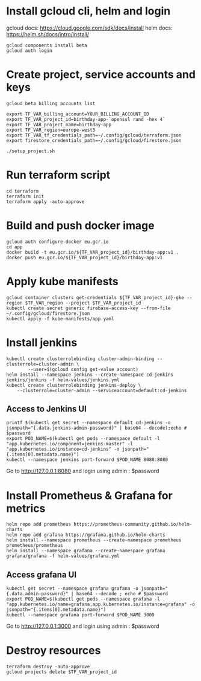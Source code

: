 # Install gcloud cli, helm and login
gcloud docs: https://cloud.google.com/sdk/docs/install
helm docs: https://helm.sh/docs/intro/install/

```shell
gcloud components install beta
gcloud auth login
```


# Create project, service accounts and keys

```shell
gcloud beta billing accounts list
```

```shell
export TF_VAR_billing_account=YOUR_BILLING_ACCOUNT_ID
export TF_VAR_project_id=birthday-app-`openssl rand -hex 4`
export TF_VAR_project_name=birthday-app
export TF_VAR_region=europe-west3
export TF_VAR_tf_credentials_path=~/.config/gcloud/terraform.json
export firestore_credentials_path=~/.config/gcloud/firestore.json

./setup_project.sh
```


# Run terraform script

```shell
cd terraform
terraform init
terraform apply -auto-approve
```


# Build and push docker image

```shell
gcloud auth configure-docker eu.gcr.io
cd app
docker build -t eu.gcr.io/${TF_VAR_project_id}/birthday-app:v1 .
docker push eu.gcr.io/${TF_VAR_project_id}/birthday-app:v1
```


# Apply kube manifests

```shell
gcloud container clusters get-credentials ${TF_VAR_project_id}-gke --region $TF_VAR_region --project $TF_VAR_project_id
kubectl create secret generic firebase-access-key --from-file ~/.config/gcloud/firestore.json
kubectl apply -f kube-manifests/app.yaml
```

# Install jenkins

```shell
kubectl create clusterrolebinding cluster-admin-binding --clusterrole=cluster-admin \
        --user=$(gcloud config get-value account)
helm install --namespace jenkins --create-namespace cd-jenkins jenkins/jenkins -f helm-values/jenkins.yml
kubectl create clusterrolebinding jenkins-deploy \
    --clusterrole=cluster-admin --serviceaccount=default:cd-jenkins
```

## Access to Jenkins UI

```shell
printf $(kubectl get secret --namespace default cd-jenkins -o jsonpath="{.data.jenkins-admin-password}" | base64 --decode);echo # $password
export POD_NAME=$(kubectl get pods --namespace default -l "app.kubernetes.io/component=jenkins-master" -l "app.kubernetes.io/instance=cd-jenkins" -o jsonpath="{.items[0].metadata.name}")
kubectl --namespace jenkins port-forward $POD_NAME 8080:8080
```

Go to http://127.0.0.1:8080 and login using admin : $password


# Install Prometheus & Grafana for metrics

```shell
helm repo add prometheus https://prometheus-community.github.io/helm-charts
helm repo add grafana https://grafana.github.io/helm-charts
helm install --namespace prometheus --create-namespace prometheus prometheus/prometheus
helm install --namespace grafana --create-namespace grafana grafana/grafana -f helm-values/grafana.yml
```


## Access grafana UI

```shell
kubectl get secret --namespace grafana grafana -o jsonpath="{.data.admin-password}" | base64 --decode ; echo # $password
export POD_NAME=$(kubectl get pods --namespace grafana -l "app.kubernetes.io/name=grafana,app.kubernetes.io/instance=grafana" -o jsonpath="{.items[0].metadata.name}")
kubectl --namespace grafana port-forward $POD_NAME 3000
```

Go to http://127.0.0.1:3000 and login using admin : $password


# Destroy resources

```shell
terraform destroy -auto-approve
gcloud projects delete $TF_VAR_project_id
```
